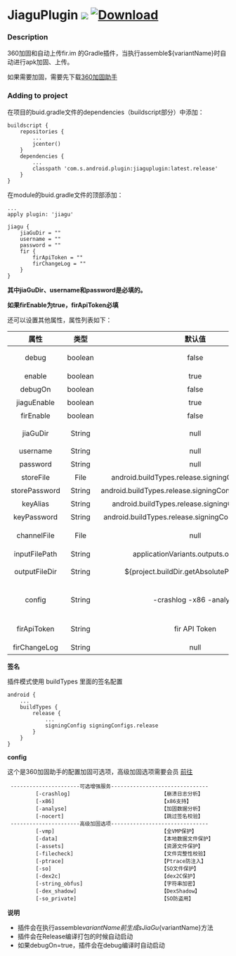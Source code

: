 # JiaguPlugin [![](https://img.shields.io/bintray/v/shuaijianwen/android/jiaguplugin.svg)](https://jcenter.bintray.com/com/s/android/plugin/jiaguplugin/) [ ![Download](https://api.bintray.com/packages/shuaijianwen/android/jiaguplugin/images/download.svg?version=1.3.0) ](https://bintray.com/shuaijianwen/android/jiaguplugin/1.3.0/link)

### Description

360加固和自动上传fir.im 的Gradle插件，当执行assemble${variantName}时自动进行apk加固、上传。

如果需要加固，需要先下载[360加固助手](http://jiagu.360.cn/#/global/download)

### Adding to project

在项目的buid.gradle文件的dependencies（buildscript部分）中添加：
```
buildscript {
    repositories {
        ...
        jcenter()
    }
    dependencies {
        ...
        classpath 'com.s.android.plugin:jiaguplugin:latest.release'
    }
}
```

在module的buid.gradle文件的顶部添加：

```
...
apply plugin: 'jiagu'

jiagu {
    jiaGuDir = ""
    username = ""
    password = ""
    fir {
        firApiToken = ""
        firChangeLog = ""
    }
}
```
**其中jiaGuDir、username和password是必填的。**

**如果firEnable为true，firApiToken必填**

还可以设置其他属性，属性列表如下：

|       属性        |	    类型    |                          默认值                           |                    说 明                    |
|:-----------------:|:-------------:|:---------------------------------------------------------:|:---------------------------:|
|    debug          |    boolean    |     false                                                 |    调试模式开关，会打印更多log，自动加固        |
|    enable         |    boolean    |     true                                                  |    插件开关                   |
|    debugOn        |    boolean    |     false                                                 |    debug时是否启动插件                   |
|    jiaguEnable    |    boolean    |     true                                                  |    加固开关                   |
|    firEnable      |    boolean    |     false                                                 |    fir上传开关                   |
|    jiaGuDir       |    String     |     null                                                  |    360加固助手安装地址\jiagu 类似D:\360jiagubao_windows_64\jiagu         |
|    username       |    String     |     null                                                  |    360加固助手登录用户名                   |
|    password       |    String     |     null                                                  |    360加固助手登录密码                    |
|    storeFile      |    File       |     android.buildTypes.release.signingConfig.storeFile    |    签名文件（具体说明见下文“签名”）   |
|    storePassword  |    String     |     android.buildTypes.release.signingConfig.storePassword|    签名密码（具体说明见下文“签名”）   |
|    keyAlias       |    String     |     android.buildTypes.release.signingConfig.keyAlias     |    别名（具体说明见下文“签名”）   |
|    keyPassword    |    String     |     android.buildTypes.release.signingConfig.keyPassword  |    别名密码（具体说明见下文“签名”） |
|    channelFile    |    File       |     null                                                  |    多渠道打包设置，选择.txt文件，下载的jiagu包里有多渠道模板.txt  |
|    inputFilePath  |    String     |     applicationVariants.outputs.outputFile                |    打包的apk路径   |
|    outputFileDir  |    String     |     ${project.buildDir.getAbsolutePath()}\jiagu           |    加固后apk的输出路径，app\build\jiagu   |
|    config         |    String     |     -crashlog -x86 -analyse                               |    加固配置，默认选择崩溃日志服务、支持x86架构设备、选择数据分析服务   |
|    firApiToken    |    String     |     fir API Token                                         |    鼠标悬浮头像，出现API Token 按钮，点击   |
|    firChangeLog   |    String     |     null                                                  |    更新说明   |

**签名**

插件模式使用 buildTypes 里面的签名配置
```
android {
    ...
    buildTypes {
        release {
            ...
            signingConfig signingConfigs.release
        }
    }
}
```

**config**

这个是360加固助手的配置加固可选项，高级加固选项需要会员 [前往](http://jiagu.360.cn/#/global/vip/packages)
```
 ----------------------可选增强服务-------------------------------
         [-crashlog]                             【崩溃日志分析】
         [-x86]                                  【x86支持】
         [-analyse]                              【加固数据分析】
         [-nocert]                               【跳过签名校验】
 ----------------------高级加固选项-------------------------------
         [-vmp]                                  【全VMP保护】
         [-data]                                 【本地数据文件保护】
         [-assets]                               【资源文件保护】
         [-filecheck]                            【文件完整性校验】
         [-ptrace]                               【Ptrace防注入】
         [-so]                                   【SO文件保护】
         [-dex2c]                                【dex2C保护】
         [-string_obfus]                         【字符串加密】
         [-dex_shadow]                           【DexShadow】
         [-so_private]                           【SO防盗用】
```

**说明**

- 插件会在执行assemble${variantName}前生成sJiaGu${variantName}方法
- 插件会在Release编译打包的时候自动启动
- 如果debugOn=true，插件会在debug编译时自动启动


